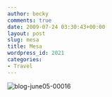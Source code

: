```yaml
---
author: becky
comments: true
date: 2009-07-24 03:30:43+00:00
layout: post
slug: mesa
title: Mesa
wordpress_id: 2021
categories:
- Travel
---
```


![blog-june05-00016](http://beta.beckyjenson.com/wp-content/uploads/2009/07/blog-june05-00016.jpg)

